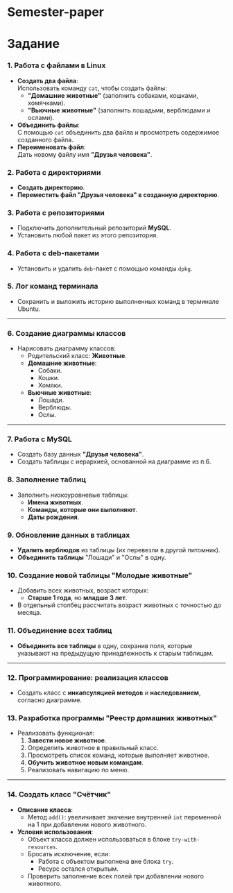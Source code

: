 ﻿# Semester-paper
# Задание  

### **1. Работа с файлами в Linux**  
- **Создать два файла**:  
  Использовать команду `cat`, чтобы создать файлы:  
  - **"Домашние животные"** (заполнить собаками, кошками, хомячками).  
  - **"Вьючные животные"** (заполнить лошадьми, верблюдами и ослами).  
- **Объединить файлы**:  
  С помощью `cat` объединить два файла и просмотреть содержимое созданного файла.  
- **Переименовать файл**:  
  Дать новому файлу имя **"Друзья человека"**.  

### **2. Работа с директориями**  
- **Создать директорию**.  
- **Переместить файл "Друзья человека" в созданную директорию**.  

### **3. Работа с репозиториями**  
- Подключить дополнительный репозиторий **MySQL**.  
- Установить любой пакет из этого репозитория.  

### **4. Работа с deb-пакетами**  
- Установить и удалить `deb`-пакет с помощью команды `dpkg`.  

### **5. Лог команд терминала**  
- Сохранить и выложить историю выполненных команд в терминале Ubuntu.  

---

### **6. Создание диаграммы классов**  
- Нарисовать диаграмму классов:  
  - Родительский класс: **Животные**.  
  - **Домашние животные**:  
    - Собаки.  
    - Кошки.  
    - Хомяки.  
  - **Вьючные животные**:  
    - Лошади.  
    - Верблюды.  
    - Ослы.  

---

### **7. Работа с MySQL**  
- Создать базу данных **"Друзья человека"**.  
- Создать таблицы с иерархией, основанной на диаграмме из п.6.  

### **8. Заполнение таблиц**  
- Заполнить низкоуровневые таблицы:  
  - **Имена животных**.  
  - **Команды, которые они выполняют**.  
  - **Даты рождения**.  

### **9. Обновление данных в таблицах**  
- **Удалить верблюдов** из таблицы (их перевезли в другой питомник).  
- **Объединить таблицы** "Лошади" и "Ослы" в одну.  

### **10. Создание новой таблицы "Молодые животные"**  
- Добавить всех животных, возраст которых:  
  - **Старше 1 года**, но **младше 3 лет**.  
- В отдельный столбец рассчитать возраст животных с точностью до месяца.  

### **11. Объединение всех таблиц**  
- **Объединить все таблицы** в одну, сохранив поля, которые указывают на предыдущую принадлежность к старым таблицам.  

---

### **12. Программирование: реализация классов**  
- Создать класс с **инкапсуляцией методов** и **наследованием**, согласно диаграмме.  

### **13. Разработка программы "Реестр домашних животных"**  
- Реализовать функционал:  
  1. **Завести новое животное**.  
  2. Определить животное в правильный класс.  
  3. Просмотреть список команд, которые выполняет животное.  
  4. **Обучить животное новым командам**.  
  5. Реализовать навигацию по меню.  

---

### **14. Создать класс "Счётчик"**  
- **Описание класса**:  
  - Метод `add()`: увеличивает значение внутренней `int` переменной на 1 при добавлении нового животного.  
- **Условия использования**:  
  - Объект класса должен использоваться в блоке `try-with-resources`.  
  - Бросать исключение, если:  
    - Работа с объектом выполнена вне блока `try`.  
    - Ресурс остался открытым.  
  - Проверить заполнение всех полей при добавлении нового животного.  

